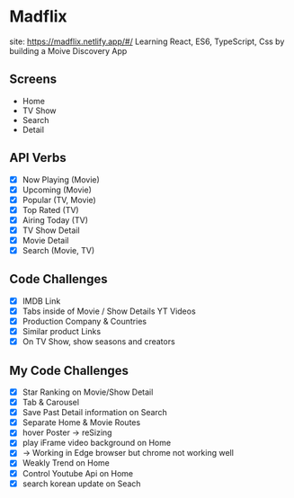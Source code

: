 # Madflix
site: https://madflix.netlify.app/#/
Learning React, ES6, TypeScript, Css by building a Moive Discovery App

## Screens

- Home
- TV Show
- Search
- Detail

## API Verbs

- [x] Now Playing (Movie)
- [x] Upcoming (Movie)
- [x] Popular (TV, Movie)
- [x] Top Rated (TV)
- [x] Airing Today (TV)
- [x] TV Show Detail
- [x] Movie Detail
- [x] Search (Movie, TV)

## Code Challenges

- [x] IMDB Link
- [x] Tabs inside of Movie / Show Details YT Videos
- [x] Production Company & Countries
- [x] Similar product Links
- [x] On TV Show, show seasons and creators

## My Code Challenges

- [x] Star Ranking on Movie/Show Detail
- [x] Tab & Carousel
- [x] Save Past Detail information on Search
- [x] Separate Home & Movie Routes
- [x] hover Poster -> reSizing
- [x] play iFrame video background on Home
- [x] -> Working in Edge browser but chrome not working well
- [x] Weakly Trend on Home
- [x] Control Youtube Api on Home
- [x] search korean update on Seach
